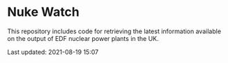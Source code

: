 # Nuke Watch

This repository includes code for retrieving the latest information available on the output of EDF nuclear power plants in the UK.

Last updated: 2021-08-19 15:07
